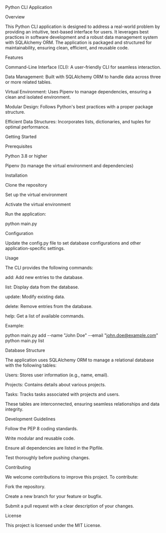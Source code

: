 Python CLI Application

Overview

This Python CLI application is designed to address a real-world problem by providing an intuitive, text-based interface for users. It leverages best practices in software development and a robust data management system with SQLAlchemy ORM. The application is packaged and structured for maintainability, ensuring clean, efficient, and reusable code.

Features

Command-Line Interface (CLI): A user-friendly CLI for seamless interaction.

Data Management: Built with SQLAlchemy ORM to handle data across three or more related tables.

Virtual Environment: Uses Pipenv to manage dependencies, ensuring a clean and isolated environment.

Modular Design: Follows Python's best practices with a proper package structure.

Efficient Data Structures: Incorporates lists, dictionaries, and tuples for optimal performance.

Getting Started

Prerequisites

Python 3.8 or higher

Pipenv (to manage the virtual environment and dependencies)

Installation

Clone the repository

Set up the virtual environment

Activate the virtual environment

Run the application:

python main.py

Configuration

Update the config.py file to set database configurations and other application-specific settings.

Usage

The CLI provides the following commands:

add: Add new entries to the database.

list: Display data from the database.

update: Modify existing data.

delete: Remove entries from the database.

help: Get a list of available commands.

Example:

python main.py add --name "John Doe" --email "john.doe@example.com"
python main.py list

Database Structure

The application uses SQLAlchemy ORM to manage a relational database with the following tables:

Users: Stores user information (e.g., name, email).

Projects: Contains details about various projects.

Tasks: Tracks tasks associated with projects and users.

These tables are interconnected, ensuring seamless relationships and data integrity.

Development Guidelines

Follow the PEP 8 coding standards.

Write modular and reusable code.

Ensure all dependencies are listed in the Pipfile.

Test thoroughly before pushing changes.

Contributing

We welcome contributions to improve this project. To contribute:

Fork the repository.

Create a new branch for your feature or bugfix.

Submit a pull request with a clear description of your changes.

License

This project is licensed under the MIT License.

